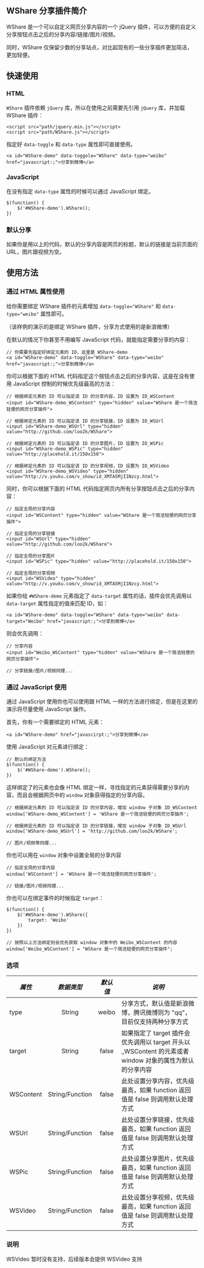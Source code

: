## WShare 分享插件简介

WShare 是一个可以自定义网页分享内容的一个 jQuery 插件，可以方便的自定义分享按钮点击之后的分享内容/链接/图片/视频。

同时，WShare 仅保留少数的分享站点，对比起现有的一些分享插件更加简洁，更加轻便。

## 快速使用

### HTML

```WShare``` 插件依赖 ```jQuery``` 库，所以在使用之前需要先引用 ```jQuery``` 库，并加载 WShare 插件：

```
<script src="path/jquery.min.js"></script>
<script src="path/WShare.js"></script>
```

指定好 ```data-toggle``` 和 ```data-type``` 属性即可直接使用。

```
<a id="WShare-demo" data-toggole="WShare" data-type="weibo" href="javascript:;">分享到微博</a>
```

### JavaScript

在没有指定 ```data-type``` 属性的时候可以通过 JavaScript 绑定。

```
$(function() {
	$('#WShare-demo').WShare();
})
```

### 默认分享

如果你是用以上的代码，默认的分享内容是网页的标题，默认的链接是当前页面的 URL，图片跟视频为空。

## 使用方法

### 通过 HTML 属性使用

给你需要绑定 WShare 插件的元素增加 ```data-toggle="WShare"``` 和 ```data-type="weibo"``` 属性即可。

（该样例的演示的是绑定 WShare 插件，分享方式使用的是新浪微博）

在默认的情况下你甚至不用编写 JavaScript 代码，就能指定需要分享的内容：

```
// 你需要先指定好绑定元素的 ID，这里是 WShare-demo
<a id="WShare-demo" data-toggle="WShare" data-type="weibo" href="javascript:;">分享到微博</a>
```

你可以根据下面的 HTML 代码指定这个按钮点击之后的分享内容，这是在没有使用 JavaScript 控制的时候优先级最高的方法：

```
// 根据绑定元素的 ID 可以指定该 ID 的分享内容，ID 设置为 ID_WSContent
<input id="WShare-demo_WSContent" type="hidden" value="WShare 是一个简洁轻便的网页分享插件">

// 根据绑定元素的 ID 可以指定该 ID 的分享链接，ID 设置为 ID_WSUrl
<input id="WShare-demo_WSUrl" type="hidden" value="http://github.com/loo2k/WShare">

// 根据绑定元素的 ID 可以指定该 ID 的分享图片，ID 设置为 ID_WSPic
<input id="WShare-demo_WSPic" type="hidden" value="http://placehold.it/150x150">

// 根据绑定元素的 ID 可以指定该 ID 的分享视频，ID 设置为 ID_WSVideo
<input id="WShare-demo_WSVideo" type="hidden" value="http://v.youku.com/v_show/id_XMTA5MjI1Nzcy.html">
```

同时，你可以根据下面的 HTML 代码指定网页内所有分享按钮点击之后的分享内容：

```
// 指定全局的分享内容
<input id="WSContent" type="hidden" value="WShare 是一个简洁轻便的网页分享插件">

// 指定全局的分享链接
<input id="WSUrl" type="hidden" value="http://github.com/loo2k/WShare">

// 指定全局的分享图片
<input id="WSPic" type="hidden" value="http://placehold.it/150x150">

// 指定全局的分享视频
<input id="WSVideo" type="hidden" value="http://v.youku.com/v_show/id_XMTA5MjI1Nzcy.html">
```

如果你给 ```#WShare-demo``` 元素指定了 ```data-target``` 属性的话，插件会优先调用以 ```data-target``` 属性指定的值来匹配 ID，如：

```
<a id="WShare-demo" data-toggle="WShare" data-type="weibo" data-target="Weibo" href="javascript:;">分享到微博</a>
```

则会优先调用：

```
// 分享内容
<input id="Weibo_WSContent" type="hidden" value="WShare 是一个简洁轻便的网页分享插件">

// 分享链接/图片/视频同理...
```

### 通过 JavaScript 使用

通过 JavaScript 使用你也可以使用跟 HTML 一样的方法进行绑定，但是在这里的演示将尽量使用 JavaScript 操作。

首先，你有一个需要绑定的 HTML 元素：

```
<a id="WShare-demo" href="javascirpt:;">分享到微博</a>
```

使用 JavaScript 对元素进行绑定：

```
// 默认的绑定方法
$(function() {
	$('#WShare-demo').WShare();
})
```

这样绑定了的元素也会像 HTML 绑定一样，寻找指定的元素获得需要分享的内容，而且会根据网页中的 ```window``` 对象获得指定的分享内容。

```
// 根据绑定元素的 ID 可以指定该 ID 的分享内容，增加 window 子对象 ID_WSContent
window['WShare-demo_WSContent'] = 'WShare 是一个简洁轻便的网页分享插件';

// 根据绑定元素的 ID 可以指定该 ID 的分享链接，增加 window 子对象 ID_WSUrl
window['WShare-demo_WSUrl'] = 'http://github.com/loo2k/WShare';

// 图片/视频等同理...
```

你也可以用在 ```window``` 对象中设置全局的分享内容

```
// 指定全局的分享内容
window['WSContent'] = 'WShare 是一个简洁轻便的网页分享插件';

// 链接/图片/视频同理...
```

你也可以在绑定事件的时候指定 ```target```：

```
$(function() {
	$('#WShare-demo').WShare({
		target: 'Weibo'
	})
})

// 按照以上方法绑定则会优先获取 window 对象中的 Weibo_WSContent 的内容
window['Weibo_WSContent'] = "WShare 是一个简洁轻便的网页分享插件";
```

### 选项

| *属性*	|*数据类型*	|*默认值*	|*说明*	|
|---|:---:|:---:|---|
| type	|String		|weibo	|分享方式，默认值是新浪微博，腾讯微博则为 "qq"，目前仅支持两种分享方式 |
| target	|String		|false	|如果指定了 target 插件会优先调用以 target 开头以 _WSContent 的元素或者 window 对象的属性为默认的分享内容 |
| WSContent	|String/Function	|false	|此处设置分享内容，优先级最高，如果 function 返回值是 false 则调用默认处理方式 |
| WSUrl		|String/Function	|false	|此处设置分享链接，优先级最高，如果 function 返回值是 false 则调用默认处理方式 |
| WSPic		|String/Function	|false	|此处设置分享图片，优先级最高，如果 function 返回值是 false 则调用默认处理方式 |
| WSVideo	|String/Function	|false	|此处设置分享视频，优先级最高，如果 function 返回值是 false 则调用默认处理方式 |

### 说明

WSVideo 暂时没有支持，后续版本会提供 WSVideo 支持